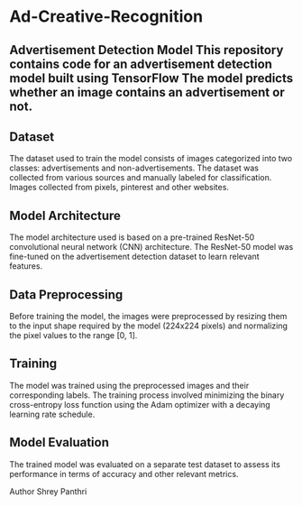 # Ad-Creative-Recognition
Advertisement Detection Model
This repository contains code for an advertisement detection model built using TensorFlow
The model predicts whether an image contains an advertisement or not.
----------------------------------------------------------------
Dataset
----------------------------------------------------------------
The dataset used to train the model consists of images categorized into two classes: advertisements and non-advertisements. The dataset was collected from various sources and manually labeled for classification.
Images collected from pixels, pinterest and other websites.

Model Architecture
----------------------------------------------------
The model architecture used is based on a pre-trained ResNet-50 convolutional neural network (CNN) architecture. The ResNet-50 model was fine-tuned on the advertisement detection dataset to learn relevant features.

Data Preprocessing
-----------------------------------------------------
Before training the model, the images were preprocessed by resizing them to the input shape required by the model (224x224 pixels) and normalizing the pixel values to the range [0, 1].

Training
-----------------------------------------------------
The model was trained using the preprocessed images and their corresponding labels. The training process involved minimizing the binary cross-entropy loss function using the Adam optimizer with a decaying learning rate schedule.

Model Evaluation
---------------------------------------------------
The trained model was evaluated on a separate test dataset to assess its performance in terms of accuracy and other relevant metrics.

Author 
Shrey Panthri
